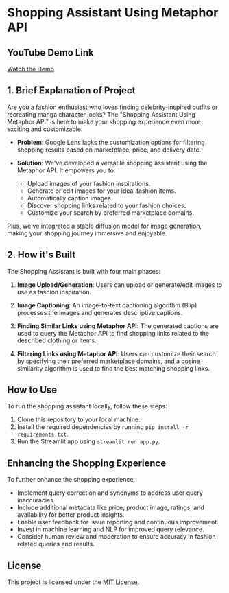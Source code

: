 # Shopping Assistant Using Metaphor API

## YouTube Demo Link
[Watch the Demo](https://www.youtube.com/watch?v=VIFC3RWQg0k)
## 1. Brief Explanation of Project

Are you a fashion enthusiast who loves finding celebrity-inspired outfits or recreating manga character looks? The "Shopping Assistant Using Metaphor API" is here to make your shopping experience even more exciting and customizable.

- **Problem**: Google Lens lacks the customization options for filtering shopping results based on marketplace, price, and delivery date.

- **Solution**: We've developed a versatile shopping assistant using the Metaphor API. It empowers you to:
  - Upload images of your fashion inspirations.
  - Generate or edit images for your ideal fashion items.
  - Automatically caption images.
  - Discover shopping links related to your fashion choices.
  - Customize your search by preferred marketplace domains.

Plus, we've integrated a stable diffusion model for image generation, making your shopping journey immersive and enjoyable.

## 2. How it's Built

The Shopping Assistant is built with four main phases:

1. **Image Upload/Generation**: Users can upload or generate/edit images to use as fashion inspiration.

2. **Image Captioning**: An image-to-text captioning algorithm (Blip) processes the images and generates descriptive captions.

3. **Finding Similar Links using Metaphor API**: The generated captions are used to query the Metaphor API to find shopping links related to the described clothing or items.

4. **Filtering Links using Metaphor API**: Users can customize their search by specifying their preferred marketplace domains, and a cosine similarity algorithm is used to find the best matching shopping links.

## How to Use

To run the shopping assistant locally, follow these steps:

1. Clone this repository to your local machine.
2. Install the required dependencies by running `pip install -r requirements.txt`.
3. Run the Streamlit app using `streamlit run app.py`.

## Enhancing the Shopping Experience

To further enhance the shopping experience:

- Implement query correction and synonyms to address user query inaccuracies.
- Include additional metadata like price, product image, ratings, and availability for better product insights.
- Enable user feedback for issue reporting and continuous improvement.
- Invest in machine learning and NLP for improved query relevance.
- Consider human review and moderation to ensure accuracy in fashion-related queries and results.



## License

This project is licensed under the [MIT License](LICENSE).

